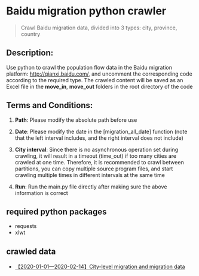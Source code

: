 # Baidu migration python crawler

> Crawl Baidu migration data, divided into 3 types: city, province, country

## Description:
Use python to crawl the population flow data in the Baidu migration platform: http://qianxi.baidu.com/, and uncomment the corresponding code according to the required type.
The crawled content will be saved as an Excel file in the **move_in**, **move_out** folders in the root directory of the code

## Terms and Conditions:
1. **Path**: Please modify the absolute path before use

2. **Date**: Please modify the date in the [migration_all_date] function (note that the left interval includes, and the right interval does not include)

3. **City interval**: Since there is no asynchronous operation set during crawling, it will result in a timeout (time_out) if too many cities are crawled at one time.
Therefore, it is recommended to crawl between partitions, you can copy multiple source program files, and start crawling multiple times in different intervals at the same time

4. **Run**: Run the main.py file directly after making sure the above information is correct
## required python packages
- requests
- xlwt

## crawled data
- [【2020-01-01—2020-02-14】City-level migration and migration data](https://mochenzx.lanzoux.com/iRsLUhqfm3i)
